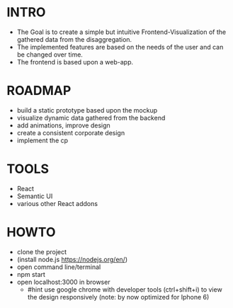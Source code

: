 # INTRO
- The Goal is to create a simple but intuitive Frontend-Visualization of the gathered data from the disaggregation. 
- The implemented features are based on the needs of the user and can be changed over time. 
- The frontend is based upon a web-app.

# ROADMAP
- build a static prototype based upon the mockup
- visualize dynamic data gathered from the backend 
- add animations, improve design 
- create a consistent corporate design 
- implement the cp 

# TOOLS
- React
- Semantic UI 
- various other React addons

# HOWTO

- clone the project
- (install node.js https://nodejs.org/en/)
- open command line/terminal
- npm start
- open localhost:3000 in browser
  - #hint use google chrome with developer tools (ctrl+shift+i) to view the design responsively (note: by now optimized for Iphone 6)
